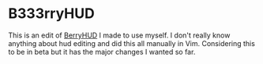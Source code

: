 # B333rryHUD
This is an edit of [BerryHUD]() I made to use myself. I don't really know anything about hud editing and did this all manually in Vim. Considering this to be in beta but it has the major changes I wanted so far.
